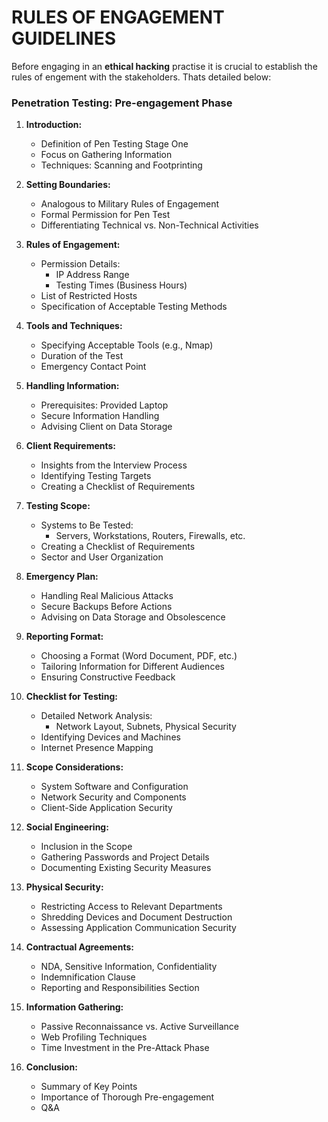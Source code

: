 # RULES OF ENGAGEMENT GUIDELINES
Before engaging in an **ethical hacking** practise it is crucial to establish the rules
of engement with the stakeholders. Thats detailed below:

### Penetration Testing: Pre-engagement Phase

1. **Introduction:**
   - Definition of Pen Testing Stage One
   - Focus on Gathering Information
   - Techniques: Scanning and Footprinting

2. **Setting Boundaries:**
   - Analogous to Military Rules of Engagement
   - Formal Permission for Pen Test
   - Differentiating Technical vs. Non-Technical Activities

3. **Rules of Engagement:**
   - Permission Details:
     - IP Address Range
     - Testing Times (Business Hours)
   - List of Restricted Hosts
   - Specification of Acceptable Testing Methods

4. **Tools and Techniques:**
   - Specifying Acceptable Tools (e.g., Nmap)
   - Duration of the Test
   - Emergency Contact Point

5. **Handling Information:**
   - Prerequisites: Provided Laptop
   - Secure Information Handling
   - Advising Client on Data Storage

6. **Client Requirements:**
   - Insights from the Interview Process
   - Identifying Testing Targets
   - Creating a Checklist of Requirements

7. **Testing Scope:**
   - Systems to Be Tested:
     - Servers, Workstations, Routers, Firewalls, etc.
   - Creating a Checklist of Requirements
   - Sector and User Organization

8. **Emergency Plan:**
   - Handling Real Malicious Attacks
   - Secure Backups Before Actions
   - Advising on Data Storage and Obsolescence

9. **Reporting Format:**
   - Choosing a Format (Word Document, PDF, etc.)
   - Tailoring Information for Different Audiences
   - Ensuring Constructive Feedback

10. **Checklist for Testing:**
    - Detailed Network Analysis:
      - Network Layout, Subnets, Physical Security
    - Identifying Devices and Machines
    - Internet Presence Mapping

11. **Scope Considerations:**
    - System Software and Configuration
    - Network Security and Components
    - Client-Side Application Security

12. **Social Engineering:**
    - Inclusion in the Scope
    - Gathering Passwords and Project Details
    - Documenting Existing Security Measures

13. **Physical Security:**
    - Restricting Access to Relevant Departments
    - Shredding Devices and Document Destruction
    - Assessing Application Communication Security

14. **Contractual Agreements:**
    - NDA, Sensitive Information, Confidentiality
    - Indemnification Clause
    - Reporting and Responsibilities Section

15. **Information Gathering:**
    - Passive Reconnaissance vs. Active Surveillance
    - Web Profiling Techniques
    - Time Investment in the Pre-Attack Phase

16. **Conclusion:**
    - Summary of Key Points
    - Importance of Thorough Pre-engagement
    - Q&A